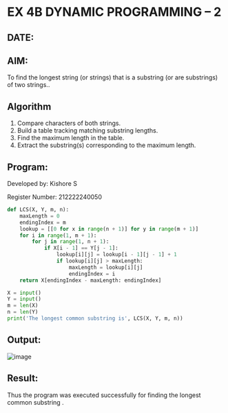 # EX 4B DYNAMIC PROGRAMMING – 2
## DATE:
## AIM:
To find the longest string (or strings) that is a substring (or are substrings) of two strings..



## Algorithm
1. Compare characters of both strings.
2. Build a table tracking matching substring lengths.
3. Find the maximum length in the table.
4. Extract the substring(s) corresponding to the maximum length.
## Program:
Developed by: Kishore S

Register Number: 212222240050

```python
def LCS(X, Y, m, n):
    maxLength = 0
    endingIndex = m
    lookup = [[0 for x in range(n + 1)] for y in range(m + 1)]
    for i in range(1, m + 1):
        for j in range(1, n + 1):
            if X[i - 1] == Y[j - 1]:
                lookup[i][j] = lookup[i - 1][j - 1] + 1
                if lookup[i][j] > maxLength:
                    maxLength = lookup[i][j]
                    endingIndex = i
    return X[endingIndex - maxLength: endingIndex]

X = input()
Y = input()
m = len(X)
n = len(Y)
print('The longest common substring is', LCS(X, Y, m, n))

```

## Output:

![image](https://github.com/user-attachments/assets/26b392b1-5161-44ed-9a03-d20aeca2dd16)


## Result:
Thus the program was executed successfully for finding the longest common substring .
